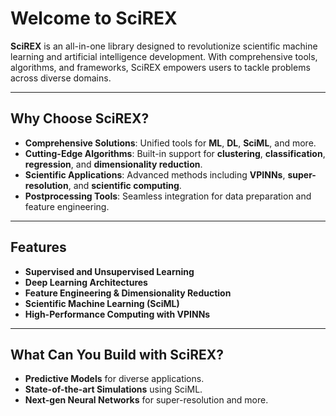 # Welcome to **SciREX**

**SciREX** is an all-in-one library designed to revolutionize scientific machine learning and artificial intelligence development. With comprehensive tools, algorithms, and frameworks, SciREX empowers users to tackle problems across diverse domains.

---

## Why Choose SciREX?

-  **Comprehensive Solutions**: Unified tools for **ML**, **DL**, **SciML**, and more.  
-  **Cutting-Edge Algorithms**: Built-in support for **clustering**, **classification**, **regression**, and **dimensionality reduction**.  
-  **Scientific Applications**: Advanced methods including **VPINNs**, **super-resolution**, and **scientific computing**.  
-  **Postprocessing Tools**: Seamless integration for data preparation and feature engineering.  

---

## Features

-  **Supervised and Unsupervised Learning**  
-  **Deep Learning Architectures**  
-  **Feature Engineering & Dimensionality Reduction**  
-  **Scientific Machine Learning (SciML)**  
-  **High-Performance Computing with VPINNs**  

---

## What Can You Build with SciREX?

- **Predictive Models** for diverse applications.  
- **State-of-the-art Simulations** using SciML.  
- **Next-gen Neural Networks** for super-resolution and more.  
